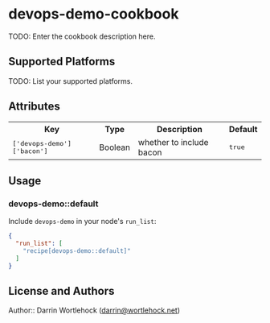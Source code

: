 # devops-demo-cookbook

TODO: Enter the cookbook description here.

## Supported Platforms

TODO: List your supported platforms.

## Attributes

<table>
  <tr>
    <th>Key</th>
    <th>Type</th>
    <th>Description</th>
    <th>Default</th>
  </tr>
  <tr>
    <td><tt>['devops-demo']['bacon']</tt></td>
    <td>Boolean</td>
    <td>whether to include bacon</td>
    <td><tt>true</tt></td>
  </tr>
</table>

## Usage

### devops-demo::default

Include `devops-demo` in your node's `run_list`:

```json
{
  "run_list": [
    "recipe[devops-demo::default]"
  ]
}
```

## License and Authors

Author:: Darrin Wortlehock (darrin@wortlehock.net)
